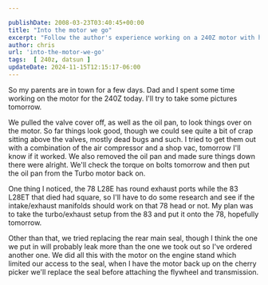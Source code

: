 ```yaml
---

publishDate: 2008-03-23T03:40:45+00:00
title: "Into the motor we go"
excerpt: "Follow the author's experience working on a 240Z motor with his father, dealing with issues from insects to incompatible parts in this engaging blog p..."
author: chris
url: 'into-the-motor-we-go'
tags:  [ 240z, datsun ] 
updateDate: 2024-11-15T12:15:17-06:00
---
```


So my parents are in town for a few days. Dad and I spent some time working on the motor for the 240Z today. I'll try to take some pictures tomorrow.

We pulled the valve cover off, as well as the oil pan, to look things over on the motor. So far things look good, though we could see quite a bit of crap sitting above the valves, mostly dead bugs and such. I tried to get them out with a combination of the air compressor and a shop vac, tomorrow I'll know if it worked. We also removed the oil pan and made sure things down there were alright. We'll check the torque on bolts tomorrow and then put the oil pan from the Turbo motor back on.

One thing I noticed, the 78 L28E has round exhaust ports while the 83 L28ET that died had square, so I'll have to do some research and see if the intake/exhaust manifolds should work on that 78 head or not. My plan was to take the turbo/exhaust setup from the 83 and put it onto the 78, hopefully tomorrow.

Other than that, we tried replacing the rear main seal, though I think the one we put in will probably leak more than the one we took out so I've ordered another one. We did all this with the motor on the engine stand which limited our access to the seal, when I have the motor back up on the cherry picker we'll replace the seal before attaching the flywheel and transmission.
